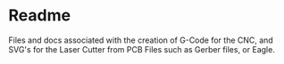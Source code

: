 # Readme

Files and docs associated with the creation of G-Code for the CNC, and SVG's for the Laser Cutter from PCB Files
such as Gerber files, or Eagle.
